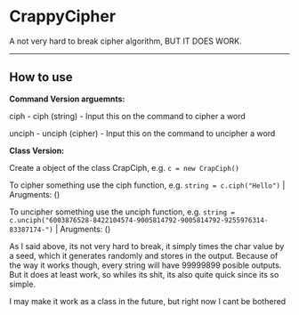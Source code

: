 # CrappyCipher
A not very hard to break cipher algorithm, BUT IT DOES WORK.

----
How to use
--

**Command Version arguemnts:**

ciph - ciph (string) - Input this on the command to cipher a word
  
unciph - unciph (cipher) - Input this on the command to uncipher a word

**Class Version:**

Create a object of the class CrapCiph, e.g. ```c = new CrapCiph()``` 

To cipher something use the ciph function, e.g. ```string = c.ciph("Hello")``` | Arugments: (<string>)

To uncipher something use the unciph function, e.g. ```string = c.unciph("6003876528-8422104574-9005814792-9005814792-9255976314-83387174-")``` | Arugments: (<Ciphered String>)
  
As I said above, its not very hard to break, it simply times the char value by a seed, which it generates randomly and stores in the output. Because of the way it works though, every string will have 99999899 posible outputs.
But it does at least work, so whiles its shit, its also quite quick since its so simple.

I may make it work as a class in the future, but right now I cant be bothered
